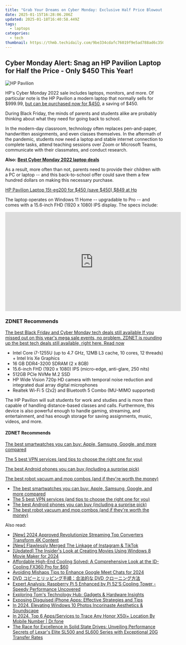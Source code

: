 ```yaml
---
title: "Grab Your Dreams on Cyber Monday: Exclusive Half Price Blowout on HP Pavilion Laptops - Snap up for Only $450! Discover More Inside | ZDNET"
date: 2025-01-15T16:28:06.206Z
updated: 2025-01-18T16:40:58.449Z
tags:
  - laptops
categories:
  - tech
thumbnail: https://thmb.techidaily.com/9be334cdafc76019f9e5ad788ad6c3507c69da5b07f01ac5528173fed7156fb9.jpg
---
```


## Cyber Monday Alert: Snag an HP Pavilion Laptop for Half the Price - Only $450 This Year!

![HP Pavilion](https://www.zdnet.com/a/img/resize/04b1599b07fb8108ddd908ce6b53b31461746023/2022/11/25/3edf63d6-8e84-4bff-8706-b99f561ab367/hp-pavilion-1.jpg?auto=webp&width=1280)

HP's Cyber Monday 2022 sale includes laptops, monitors, and more. Of particular note is the HP Pavilion a modern laptop that normally sells for $999.99, [but can be purchased now for $450](https://www.tkqlhce.com/click-9041660-15850793?url=https%3A%2F%2Fwww.hp.com%2Fus-en%2Fshop%2Fpdp%2Fhp-pavilion-laptop-15t-eg200-laptop-4u8e0av-1&sid=zd-%5F%5FCOM%5FCLICK%5FID%5F%5F-dtp), a saving of $450\. 

During Black Friday, the minds of parents and students alike are probably thinking about what they need for going back to school.

In the modern-day classroom, technology often replaces pen-and-paper, handwritten assignments, and even classes themselves. In the aftermath of the pandemic, students now need a laptop and stable internet connection to complete tasks, attend teaching sessions over Zoom or Microsoft Teams, communicate with their classmates, and conduct research. 

**Also:** [**Best Cyber Monday 2022 laptop deals**](https://www.zdnet.com/article/black-friday-laptop-deals-november-25-2022/)

As a result, more often than not, parents need to provide their children with a PC or laptop -- and this back-to-school offer could save them a few hundred dollars on making this necessary purchase.

[HP Pavilion Laptop 15t-eg200 for $450 (save $450) $849 at Hp](https://www.tkqlhce.com/click-9041660-15850793?url=https%3A%2F%2Fwww.hp.com%2Fus-en%2Fshop%2Fpdp%2Fhp-pavilion-laptop-15t-eg200-laptop-4u8e0av-1&sid=zd-%5F%5FCOM%5FCLICK%5FID%5F%5F-dtp)

The laptop operates on Windows 11 Home -- upgradable to Pro -- and comes with a 15.6-inch FHD (1920 x 1080) IPS display. The specs include: 

<!-- affiliate ads begin -->
<iframe width="560" height="315" src="https://www.youtube.com/embed/ME5-sAQJVE4?si=ZfcvJSnhQevWtjI0" title="YouTube video player" frameborder="0" allow="accelerometer; autoplay; clipboard-write; encrypted-media; gyroscope; picture-in-picture; web-share" referrerpolicy="strict-origin-when-cross-origin" allowfullscreen></iframe>
<!-- affiliate ads end -->

### **ZDNET** Recommends

[The best Black Friday and Cyber Monday tech deals still available If you missed out on this year's mega sale events, no problem. ZDNET is rounding up the best tech deals still available, right here.  Read now](https://www.zdnet.com/collection/cyber-monday/)

* Intel Core i7-1255U (up to 4.7 GHz, 12MB L3 cache, 10 cores, 12 threads) + Intel Iris Xe Graphics
* 16 GB DDR4-3200 SDRAM (2 x 8GB)
* 15.6-inch FHD (1920 x 1080) IPS (micro-edge, anti-glare, 250 nits)
* 512GB PCIe NVMe M.2 SSD
* HP Wide Vision 720p HD camera with temporal noise reduction and integrated dual array digital microphones
* Realtek Wi-Fi 5 (2x2) and Bluetooth 5 Combo (MU-MIMO supported)

The HP Pavilion will suit students for work and studies and is more than capable of handling distance-based classes and calls. Furthermore, this device is also powerful enough to handle gaming, streaming, and entertainment, and has enough storage for saving assignments, music, videos, and more. 

#### **ZDNET** Recommends

[The best smartwatches you can buy: Apple, Samsung, Google, and more compared](https://www.zdnet.com/article/best-smartwatch/ "The best smartwatches you can buy: Apple, Samsung, Google, and more compared")

[The 5 best VPN services (and tips to choose the right one for you)](https://www.zdnet.com/article/best-vpn/ "The 5 best VPN services (and tips to choose the right one for you)")

[The best Android phones you can buy (including a surprise pick)](https://www.zdnet.com/article/best-android-phone/ "The best Android phones you can buy (including a surprise pick)")

[The best robot vacuum and mop combos (and if they're worth the money)](https://www.zdnet.com/article/best-robot-vacuum-mop/ "The best robot vacuum and mop combos (and if they're worth the money)")

* [The best smartwatches you can buy: Apple, Samsung, Google, and more compared](https://www.zdnet.com/article/best-smartwatch/ "The best smartwatches you can buy: Apple, Samsung, Google, and more compared")
* [The 5 best VPN services (and tips to choose the right one for you)](https://www.zdnet.com/article/best-vpn/ "The 5 best VPN services (and tips to choose the right one for you)")
* [The best Android phones you can buy (including a surprise pick)](https://www.zdnet.com/article/best-android-phone/ "The best Android phones you can buy (including a surprise pick)")
* [The best robot vacuum and mop combos (and if they're worth the money)](https://www.zdnet.com/article/best-robot-vacuum-mop/ "The best robot vacuum and mop combos (and if they're worth the money)")

<ins class="adsbygoogle"
     style="display:block"
     data-ad-format="autorelaxed"
     data-ad-client="ca-pub-7571918770474297"
     data-ad-slot="1223367746"></ins>

<ins class="adsbygoogle"
     style="display:block"
     data-ad-client="ca-pub-7571918770474297"
     data-ad-slot="8358498916"
     data-ad-format="auto"
     data-full-width-responsive="true"></ins>

<span class="atpl-alsoreadstyle">Also read:</span>
<div><ul>
<li><a href="https://fox-friendly.techidaily.com/new-2024-approved-revolutionize-streaming-top-converters-transform-4k-content/"><u>[New] 2024 Approved Revolutionize Streaming Top Converters Transform 4K Content</u></a></li>
<li><a href="https://some-knowledge.techidaily.com/new-flawlessly-merged-the-linkage-of-instagram-and-tiktok/"><u>[New] Flawlessly Merged The Linkage of Instagram & TikTok</u></a></li>
<li><a href="https://fox-direct.techidaily.com/updated-the-insiders-look-at-creating-movies-using-windows-8-movie-maker-for-2024/"><u>[Updated] The Insider's Look at Creating Movies Using Windows 8 Movie Maker for 2024</u></a></li>
<li><a href="https://hardware-reviews.techidaily.com/affordable-high-end-cooling-solved-a-comprehensive-look-at-the-id-cooling-fx360-pro-for-60/"><u>Affordable High-End Cooling Solved: A Comprehensive Look at the ID-Cooling FX360 Pro for $60</u></a></li>
<li><a href="https://screen-recording.techidaily.com/avoiding-mishaps-tips-to-enhance-google-meet-chats-for-2024/"><u>Avoiding Mishaps Tips to Enhance Google Meet Chats for 2024</u></a></li>
<li><a href="https://discover-amazing.techidaily.com/1725284295054-dvd-dvd/"><u>DVD コピーとリッピング手順：合法的な DVD クローニング方法</u></a></li>
<li><a href="https://hardware-reviews.techidaily.com/expert-analysis-raspberry-pi-5-enhanced-by-pi-52s-cooling-tower-speedy-performance-uncovered/"><u>Expert Analysis: Raspberry Pi 5 Enhanced by Pi 52'S Cooling Tower - Speedy Performance Uncovered</u></a></li>
<li><a href="https://hardware-reviews.techidaily.com/exploring-toms-technology-hub-gadgets-and-hardware-insights/"><u>Exploring Tom's Technology Hub: Gadgets & Hardware Insights</u></a></li>
<li><a href="https://technical-tips.techidaily.com/exposing-disguised-iphone-apps-effective-strategies-and-tips/"><u>Exposing Disguised iPhone Apps: Effective Strategies and Tips</u></a></li>
<li><a href="https://article-knowledge.techidaily.com/in-2024-elevating-windows-10-photos-incorinaste-aesthetics-and-soundscape/"><u>In 2024, Elevating Windows 10 Photos Incorinaste Aesthetics & Soundscape</u></a></li>
<li><a href="https://android-location-track.techidaily.com/in-2024-top-6-appsservices-to-trace-any-honor-x50iplus-location-by-mobile-number-drfone-by-drfone-virtual-android/"><u>In 2024, Top 6 Apps/Services to Trace Any Honor X50i+ Location By Mobile Number | Dr.fone</u></a></li>
<li><a href="https://hardware-reviews.techidaily.com/the-race-for-excellence-in-solid-state-drives-unveiling-performance-secrets-of-lexars-elite-sl500-and-sl600-series-with-exceptional-20g-transfer-rates/"><u>The Race for Excellence in Solid State Drives: Unveiling Performance Secrets of Lexar's Elite SL500 and SL600 Series with Exceptional 20G Transfer Rates</u></a></li>
</ul></div>

